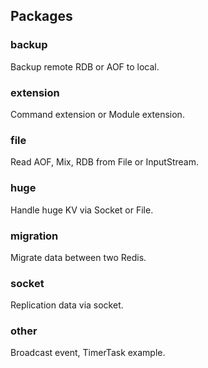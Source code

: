 ## Packages

### backup

Backup remote RDB or AOF to local.  

### extension

Command extension or Module extension.  

### file

Read AOF, Mix, RDB from File or InputStream.  

### huge

Handle huge KV via Socket or File.  

### migration

Migrate data between two Redis.  

### socket

Replication data via socket.  

### other

Broadcast event, TimerTask example.  
